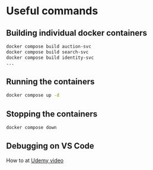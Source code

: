 # Useful commands

## Building individual docker containers

```sh
docker compose build auction-svc
docker compose build search-svc
docker compose build identity-svc
...

```


## Running the containers

```sh
docker compose up -d
```


## Stopping the containers

```sh
docker compose down
```

## Debugging on VS Code

How to at [Udemy video](https://www.udemy.com/course/build-a-microservices-app-with-dotnet-and-nextjs-from-scratch/learn/lecture/39040800#notes)
